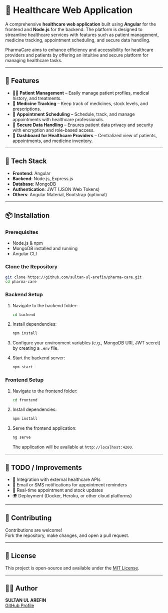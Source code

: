 # 🏥 Healthcare Web Application

A comprehensive **healthcare web application** built using **Angular** for the frontend and **Node.js** for the backend. The platform is designed to streamline healthcare services with features such as patient management, medicine tracking, appointment scheduling, and secure data handling.

PharmaCare aims to enhance efficiency and accessibility for healthcare providers and patients by offering an intuitive and secure platform for managing healthcare tasks.

---

## 🚀 Features

- 👩‍⚕️ **Patient Management** – Easily manage patient profiles, medical history, and treatments.
- 💊 **Medicine Tracking** – Keep track of medicines, stock levels, and prescriptions.
- 📅 **Appointment Scheduling** – Schedule, track, and manage appointments with healthcare professionals.
- 🔐 **Secure Data Handling** – Ensures patient data privacy and security with encryption and role-based access.
- 🏥 **Dashboard for Healthcare Providers** – Centralized view of patients, appointments, and medicine inventory.

---

## 📂 Tech Stack

- **Frontend**: Angular
- **Backend**: Node.js, Express.js
- **Database**: MongoDB
- **Authentication**: JWT (JSON Web Tokens)
- **Others**: Angular Material, Bootstrap (optional)

---

## 📦 Installation

### Prerequisites

- Node.js & npm
- MongoDB installed and running
- Angular CLI

### Clone the Repository

```bash
git clone https://github.com/sultan-ul-arefin/pharma-care.git
cd pharma-care
```

### Backend Setup

1. Navigate to the backend folder:

   ```bash
   cd backend
   ```

2. Install dependencies:

   ```bash
   npm install
   ```

3. Configure your environment variables (e.g., MongoDB URI, JWT secret) by creating a `.env` file.

4. Start the backend server:

   ```bash
   npm start
   ```

### Frontend Setup

1. Navigate to the frontend folder:

   ```bash
   cd frontend
   ```

2. Install dependencies:

   ```bash
   npm install
   ```

3. Serve the frontend application:

   ```bash
   ng serve
   ```

   The application will be available at `http://localhost:4200`.

---
## 📌 TODO / Improvements

- 🏥 Integration with external healthcare APIs
- 📧 Email or SMS notifications for appointment reminders
- 🔄 Real-time appointment and stock updates
- 🌍 Deployment (Docker, Heroku, or other cloud platforms)

---

## 🤝 Contributing

Contributions are welcome!  
Fork the repository, make changes, and open a pull request.

---

## 📄 License

This project is open-source and available under the [MIT License](LICENSE).

---

## 👨‍💻 Author

**SULTAN UL AREFIN**  
[GitHub Profile](https://github.com/sultan-ul-arefin)
